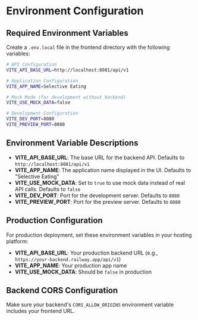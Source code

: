 # Environment Configuration

## Required Environment Variables

Create a `.env.local` file in the frontend directory with the following variables:

```bash
# API Configuration
VITE_API_BASE_URL=http://localhost:8081/api/v1

# Application Configuration
VITE_APP_NAME=Selective Eating

# Mock Mode (for development without backend)
VITE_USE_MOCK_DATA=false

# Development Configuration
VITE_DEV_PORT=8080
VITE_PREVIEW_PORT=8080
```

## Environment Variable Descriptions

- **VITE_API_BASE_URL**: The base URL for the backend API. Defaults to `http://localhost:8081/api/v1`
- **VITE_APP_NAME**: The application name displayed in the UI. Defaults to "Selective Eating"
- **VITE_USE_MOCK_DATA**: Set to `true` to use mock data instead of real API calls. Defaults to `false`
- **VITE_DEV_PORT**: Port for the development server. Defaults to `8080`
- **VITE_PREVIEW_PORT**: Port for the preview server. Defaults to `8080`

## Production Configuration

For production deployment, set these environment variables in your hosting platform:

- **VITE_API_BASE_URL**: Your production backend URL (e.g., `https://your-backend.railway.app/api/v1`)
- **VITE_APP_NAME**: Your production app name
- **VITE_USE_MOCK_DATA**: Should be `false` in production

## Backend CORS Configuration

Make sure your backend's `CORS_ALLOW_ORIGINS` environment variable includes your frontend URL.
